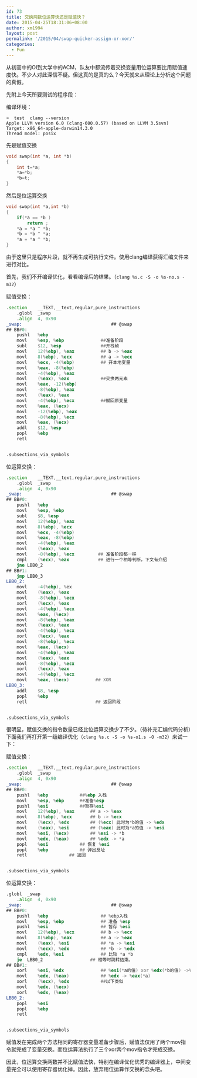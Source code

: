 ```yaml
---
id: 73
title: 交换两数位运算快还是赋值快？
date: 2015-04-25T18:31:06+08:00
author: xm1994
layout: post
permalink: '/2015/04/swap-quicker-assign-or-xor/'
categories:
  - Fun
---
```


从初高中的OI到大学中的ACM，队友中都流传着交换变量用位运算要比用赋值速度快。不少人对此深信不疑。但这真的是真的么？今天就来从理论上分析这个问题的真假。
<!--more-->

先附上今天所要测试的程序段：

编译环境：

```
➜  test  clang --version
Apple LLVM version 6.0 (clang-600.0.57) (based on LLVM 3.5svn)
Target: x86_64-apple-darwin14.3.0
Thread model: posix
```

先是赋值交换

```c
void swap(int *a, int *b)
{
    int t=*a;
    *a=*b;
    *b=t;
}
```

然后是位运算交换

```c
void swap(int *a,int *b)
{
    if(*a == *b )
        return ;
    *a = *a ^ *b;
    *b = *b ^ *a;
    *a = *a ^ *b;
}
```

由于这里只是程序片段，就不再生成可执行文件。使用clang编译获得汇编文件来进行对比。

首先，我们不开编译优化，看看编译后的结果。（`clang %s.c -S -o %s-no.s -m32`）

赋值交换：

```asm
.section	__TEXT,__text,regular,pure_instructions
	.globl	_swap
	.align	4, 0x90
_swap:                                  ## @swap
## BB#0:
	pushl	%ebp
	movl	%esp, %ebp              ##准备阶段
	subl	$12, %esp               ##开栈帧
	movl	12(%ebp), %eax          ## b -> %eax
	movl	8(%ebp), %ecx           ## a -> %ecx
	movl	%ecx, -4(%ebp)          ## 开本地变量
	movl	%eax, -8(%ebp)
	movl	-4(%ebp), %eax      
	movl	(%eax), %eax            ##交换两元素
	movl	%eax, -12(%ebp)
	movl	-8(%ebp), %eax      
	movl	(%eax), %eax
	movl	-4(%ebp), %ecx          ##赋回原变量
	movl	%eax, (%ecx)
	movl	-12(%ebp), %eax
	movl	-8(%ebp), %ecx
	movl	%eax, (%ecx)
	addl	$12, %esp
	popl	%ebp
	retl


.subsections_via_symbols

```

位运算交换：

```asm
.section	__TEXT,__text,regular,pure_instructions
	.globl	_swap
	.align	4, 0x90
_swap:                                  ## @swap
## BB#0:
	pushl	%ebp
	movl	%esp, %ebp
	subl	$8, %esp
	movl	12(%ebp), %eax
	movl	8(%ebp), %ecx
	movl	%ecx, -4(%ebp)
	movl	%eax, -8(%ebp)
	movl	-4(%ebp), %eax
	movl	(%eax), %eax
	movl	-8(%ebp), %ecx         ## 准备阶段都一样
	cmpl	(%ecx), %eax           ## 进行一个相等判断，下文有介绍
	jne	LBB0_2
## BB#1:
	jmp	LBB0_3
LBB0_2:
	movl	-4(%ebp), %ex
	movl	(%eax), %eax
	movl	-8(%ebp), %ecx
	xorl	(%ecx), %eax
	movl	-4(%ebp), %ecx
	movl	%eax, (%ecx)
	movl	-8(%ebp), %eax
	movl	(%eax), %eax
	movl	-4(%ebp), %ecx
	xorl	(%ecx), %eax
	movl	-8(%ebp), %ecx
	movl	%eax, (%ecx)
	movl	-4(%ebp), %eax
	movl	(%eax), %eax
	movl	-8(%ebp), %ecx
	xorl	(%ecx), %eax
	movl	-4(%ebp), %ecx
	movl	%eax, (%ecx)          ## XOR
LBB0_3:
	addl	$8, %esp
	popl	%ebp                
	retl                          ## 返回阶段


.subsections_via_symbols

```

很明显，赋值交换的指令数量已经比位运算交换少了不少。（待补充汇编代码分析）下面我们再打开第一级编译优化（`clang %s.c -S -o %s-o1.s -O -m32`）来试一下：

赋值交换：

```asm
.section	__TEXT,__text,regular,pure_instructions
	.globl	_swap
	.align	4, 0x90
_swap:                                  ## @swap
## BB#0:
	pushl	%ebp			##%ebp 入栈
	movl	%esp, %ebp		##准备%esp
	pushl	%esi			##暂存%esi
	movl	12(%ebp), %eax		## a -> %eax
	movl	8(%ebp), %ecx		## b -> %ecx
	movl	(%ecx), %edx		## (%ecx) 此时为*b的值 -> %edx
	movl	(%eax), %esi		## (%eax) 此时为*a的值 -> %esi
	movl	%esi, (%ecx)		## %esi -> *b
	movl	%edx, (%eax)		## %edx -> *a
	popl	%esi			## 恢复 %esi
	popl	%ebp			## 弹出反址
	retl				## 返回


.subsections_via_symbols

```


位运算交换：

```asm
.globl	_swap
	.align	4, 0x90
_swap:                                  ## @swap
## BB#0:
	pushl	%ebp                    ## %ebp入栈
	movl	%esp, %ebp              ## 准备 %esp
	pushl	%esi                    ## 暂存 %esi
	movl	12(%ebp), %ecx          ## b -> %ecx
	movl	8(%ebp), %eax           ## a -> %eax
	movl	(%eax), %esi            ## *a -> %esi 
	movl	(%ecx), %edx            ## *b -> %edx
	cmpl	%edx, %esi              ## 比较 *a *b
	je	LBB0_2                  ## 相等时跳转结束。
## BB#1:
	xorl	%esi, %edx              ## %esi(*a的值) xor %edx(*b的值) ->%edx
	movl	%edx, (%eax)            ## %edx -> %eax(*a)
	xorl	(%ecx), %edx            ##以下类似
	movl	%edx, (%ecx)
	xorl	%edx, (%eax)
LBB0_2:
	popl	%esi
	popl	%ebp
	retl


.subsections_via_symbols
```

赋值发在完成两个方法相同的寄存器变量准备步骤后，赋值法仅用了两个mov指令就完成了变量交换。而位运算法执行了三个xor两个mov指令才完成交换。

因此，位运算交换两数并不比赋值法快，特别在编译优化优秀的编译器上，中间变量完全可以使用寄存器优化掉。因此，放弃用位运算作交换的念头吧。